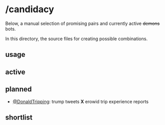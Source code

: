 # /candidacy

Below, a manual selection of promising pairs and currently active ~~demons~~ bots.

In this directory, the source files for creating possible combinations.

## usage

## active

## planned
* [@DonaldTripping](https://twitter.com/DonaldTripping): trump tweets **X** erowid trip experience reports

## shortlist

